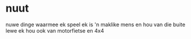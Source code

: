 # nuut
nuwe dinge waarmee ek speel
ek is 'n maklike mens en hou van die buite lewe
ek hou ook van motorfietse en 4x4

